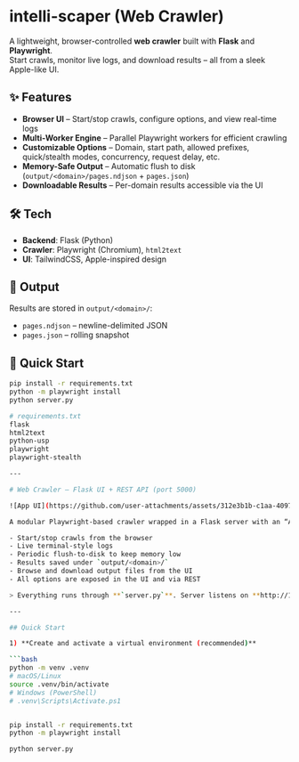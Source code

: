 # intelli-scaper (Web Crawler)

A lightweight, browser-controlled **web crawler** built with **Flask** and **Playwright**.  
Start crawls, monitor live logs, and download results – all from a sleek Apple-like UI.  

## ✨ Features
- **Browser UI** – Start/stop crawls, configure options, and view real-time logs  
- **Multi-Worker Engine** – Parallel Playwright workers for efficient crawling  
- **Customizable Options** – Domain, start path, allowed prefixes, quick/stealth modes, concurrency, request delay, etc.  
- **Memory-Safe Output** – Automatic flush to disk (`output/<domain>/pages.ndjson` + `pages.json`)  
- **Downloadable Results** – Per-domain results accessible via the UI 

## 🛠️ Tech
- **Backend**: Flask (Python)  
- **Crawler**: Playwright (Chromium), `html2text`  
- **UI**: TailwindCSS, Apple-inspired design  

## 📂 Output
Results are stored in `output/<domain>/`:
- `pages.ndjson` – newline-delimited JSON  
- `pages.json` – rolling snapshot  

## 🚀 Quick Start
```bash
pip install -r requirements.txt
python -m playwright install
python server.py

# requirements.txt
flask
html2text
python-usp
playwright
playwright-stealth

---

# Web Crawler – Flask UI + REST API (port 5000)

![App UI](https://github.com/user-attachments/assets/312e3b1b-c1aa-4097-ab48-2b40b68f06d1)

A modular Playwright-based crawler wrapped in a Flask server with an “Apple-like” UI:

- Start/stop crawls from the browser
- Live terminal-style logs
- Periodic flush-to-disk to keep memory low
- Results saved under `output/<domain>/`
- Browse and download output files from the UI
- All options are exposed in the UI and via REST

> Everything runs through **`server.py`**. Server listens on **http://127.0.0.1:5000**.

---

## Quick Start

1) **Create and activate a virtual environment (recommended)**

```bash
python -m venv .venv
# macOS/Linux
source .venv/bin/activate
# Windows (PowerShell)
# .venv\Scripts\Activate.ps1


pip install -r requirements.txt
python -m playwright install

python server.py
```